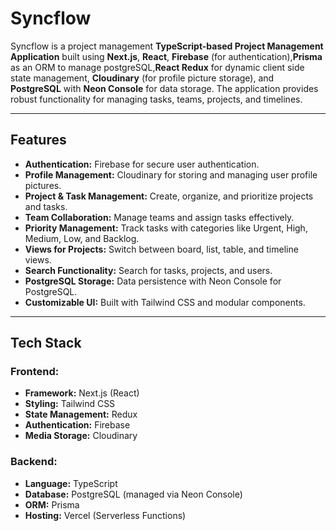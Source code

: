 # Syncflow

Syncflow is a project management **TypeScript-based Project Management Application** built using **Next.js**, **React**, **Firebase** (for authentication),**Prisma** as an ORM to manage postgreSQL,**React Redux** for dynamic client side state management, **Cloudinary** (for profile picture storage), and **PostgreSQL** with **Neon Console** for data storage. The application provides robust functionality for managing tasks, teams, projects, and timelines.

---

## Features

- **Authentication:** Firebase for secure user authentication.
- **Profile Management:** Cloudinary for storing and managing user profile pictures.
- **Project & Task Management:** Create, organize, and prioritize projects and tasks.
- **Team Collaboration:** Manage teams and assign tasks effectively.
- **Priority Management:** Track tasks with categories like Urgent, High, Medium, Low, and Backlog.
- **Views for Projects:** Switch between board, list, table, and timeline views.
- **Search Functionality:** Search for tasks, projects, and users.
- **PostgreSQL Storage:** Data persistence with Neon Console for PostgreSQL.
- **Customizable UI:** Built with Tailwind CSS and modular components.

---

## Tech Stack

### Frontend:
- **Framework:** Next.js (React)
- **Styling:** Tailwind CSS
- **State Management:** Redux
- **Authentication:** Firebase
- **Media Storage:** Cloudinary

### Backend:
- **Language:** TypeScript
- **Database:** PostgreSQL (managed via Neon Console)
- **ORM:** Prisma
- **Hosting:** Vercel (Serverless Functions)

